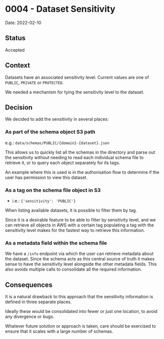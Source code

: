 # 0004 - Dataset Sensitivity 
Date: 2022-02-10

## Status
Accepted

## Context

Datasets have an associated sensitivity level. Current values are one of `PUBLIC`, `PRIVATE` or `PROTECTED`.

We needed a mechanism for tying the sensitivity level to the dataset.

## Decision

We decided to add the sensitivity in several places:

### As part of the schema object S3 path
e.g.: `data/schemas/PUBLIC/{domain}-{dataset}.json`

This allows us to quickly list all the schemas in the directory and parse out the sensitivity without needing to 
read each individual schema file to retrieve it, or to query each object separately for its tags.

An example where this is used is in the authorisation flow to determine if the user has permission to view this dataset.

### As a tag on the schema file object in S3 
- i.e.: `{'sensitivity': 'PUBLIC'}`

When listing available datasets, it is possible to filter them by tag.

Since it is a desirable feature to be able to filter by sensitivity level, and we can retrieve all objects in AWS with a certain tag
populating a tag with the sensitivity level makes for the fastest way to retrieve this information.

### As a metadata field within the schema file
We have a `/info` endpoint via which the user can retrieve metadata about the dataset. Since the schema acts as this central source of truth
it makes sense to have the sensitivity level alongside the other metadata fields. This also avoids multiple calls to consolidate all the required information.

## Consequences
It is a natural drawback to this approach that the sensitivity information is defined in three separate places.

Ideally these would be consolidated into fewer or just one location, to avoid any divergence or bugs.

Whatever future solution or approach is taken, care should be exercised to ensure that it scales with a large number of schemas.
